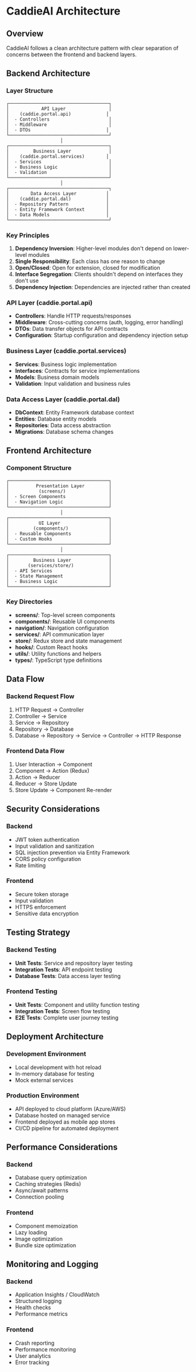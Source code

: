 # CaddieAI Architecture

## Overview

CaddieAI follows a clean architecture pattern with clear separation of concerns between the frontend and backend layers.

## Backend Architecture

### Layer Structure

```
┌─────────────────────────────────────┐
│            API Layer                │
│    (caddie.portal.api)             │
│  - Controllers                      │
│  - Middleware                       │
│  - DTOs                            │
└─────────────────────────────────────┘
                    │
┌─────────────────────────────────────┐
│         Business Layer              │
│    (caddie.portal.services)        │
│  - Services                         │
│  - Business Logic                   │
│  - Validation                       │
└─────────────────────────────────────┘
                    │
┌─────────────────────────────────────┐
│        Data Access Layer           │
│    (caddie.portal.dal)             │
│  - Repository Pattern              │
│  - Entity Framework Context        │
│  - Data Models                     │
└─────────────────────────────────────┘
```

### Key Principles

1. **Dependency Inversion**: Higher-level modules don't depend on lower-level modules
2. **Single Responsibility**: Each class has one reason to change
3. **Open/Closed**: Open for extension, closed for modification
4. **Interface Segregation**: Clients shouldn't depend on interfaces they don't use
5. **Dependency Injection**: Dependencies are injected rather than created

### API Layer (caddie.portal.api)
- **Controllers**: Handle HTTP requests/responses
- **Middleware**: Cross-cutting concerns (auth, logging, error handling)
- **DTOs**: Data transfer objects for API contracts
- **Configuration**: Startup configuration and dependency injection setup

### Business Layer (caddie.portal.services)
- **Services**: Business logic implementation
- **Interfaces**: Contracts for service implementations
- **Models**: Business domain models
- **Validation**: Input validation and business rules

### Data Access Layer (caddie.portal.dal)
- **DbContext**: Entity Framework database context
- **Entities**: Database entity models
- **Repositories**: Data access abstraction
- **Migrations**: Database schema changes

## Frontend Architecture

### Component Structure

```
┌─────────────────────────────────────┐
│          Presentation Layer         │
│           (screens/)                │
│  - Screen Components                │
│  - Navigation Logic                 │
└─────────────────────────────────────┘
                    │
┌─────────────────────────────────────┐
│           UI Layer                  │
│         (components/)               │
│  - Reusable Components              │
│  - Custom Hooks                     │
└─────────────────────────────────────┘
                    │
┌─────────────────────────────────────┐
│         Business Layer              │
│       (services/store/)             │
│  - API Services                     │
│  - State Management                 │
│  - Business Logic                   │
└─────────────────────────────────────┘
```

### Key Directories

- **screens/**: Top-level screen components
- **components/**: Reusable UI components
- **navigation/**: Navigation configuration
- **services/**: API communication layer
- **store/**: Redux store and state management
- **hooks/**: Custom React hooks
- **utils/**: Utility functions and helpers
- **types/**: TypeScript type definitions

## Data Flow

### Backend Request Flow
1. HTTP Request → Controller
2. Controller → Service
3. Service → Repository
4. Repository → Database
5. Database → Repository → Service → Controller → HTTP Response

### Frontend Data Flow
1. User Interaction → Component
2. Component → Action (Redux)
3. Action → Reducer
4. Reducer → Store Update
5. Store Update → Component Re-render

## Security Considerations

### Backend
- JWT token authentication
- Input validation and sanitization
- SQL injection prevention via Entity Framework
- CORS policy configuration
- Rate limiting

### Frontend
- Secure token storage
- Input validation
- HTTPS enforcement
- Sensitive data encryption

## Testing Strategy

### Backend Testing
- **Unit Tests**: Service and repository layer testing
- **Integration Tests**: API endpoint testing
- **Database Tests**: Data access layer testing

### Frontend Testing
- **Unit Tests**: Component and utility function testing
- **Integration Tests**: Screen flow testing
- **E2E Tests**: Complete user journey testing

## Deployment Architecture

### Development Environment
- Local development with hot reload
- In-memory database for testing
- Mock external services

### Production Environment
- API deployed to cloud platform (Azure/AWS)
- Database hosted on managed service
- Frontend deployed as mobile app stores
- CI/CD pipeline for automated deployment

## Performance Considerations

### Backend
- Database query optimization
- Caching strategies (Redis)
- Async/await patterns
- Connection pooling

### Frontend
- Component memoization
- Lazy loading
- Image optimization
- Bundle size optimization

## Monitoring and Logging

### Backend
- Application Insights / CloudWatch
- Structured logging
- Health checks
- Performance metrics

### Frontend
- Crash reporting
- Performance monitoring
- User analytics
- Error tracking